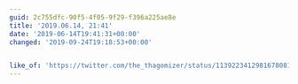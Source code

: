 ```yaml
---
guid: 2c755dfc-90f5-4f05-9f29-f396a225ae8e
title: '2019.06.14, 21:41'
date: '2019-06-14T19:41:31+00:00'
changed: '2019-09-24T19:18:53+00:00'


like_of: 'https://twitter.com/the_thagomizer/status/1139223412981678081'
---
```


